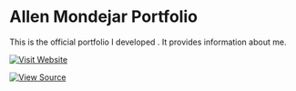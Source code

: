 # Allen Mondejar Portfolio

This is the official portfolio I developed . It provides information about me.

[![Visit Website](https://img.shields.io/badge/Visit%20Website-LIVE-green?style=for-the-badge)](https://allenmondejar-projects.github.io/my-portfolio/portfolio/index.html)

[![View Source](https://img.shields.io/badge/View%20Source-GitHub-blue?style=for-the-badge)](https://github.com/yourusername/hmmh-website)

